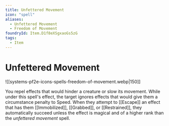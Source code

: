 ```yaml
---
title: Unfettered Movement
icon: "spell"
aliases:
  - Unfettered Movement
  - Freedom of Movement
foundryId: Item.D1f8eXSgxaoGs5zG
tags:
  - Item
---
```


# Unfettered Movement
![[systems-pf2e-icons-spells-freedom-of-movement.webp|150]]

You repel effects that would hinder a creature or slow its movement. While under this spell's effect, the target ignores effects that would give them a circumstance penalty to Speed. When they attempt to [[Escape]] an effect that has them [[Immobilized]], [[Grabbed]], or [[Restrained]], they automatically succeed unless the effect is magical and of a higher rank than the _unfettered movement_ spell.
